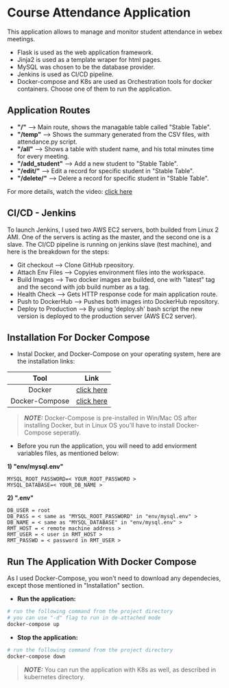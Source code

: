 # Course Attendance Application

This application allows to manage and monitor student attendance in webex meetings.
- Flask is used as the web application framework.
- Jinja2 is used as a template wraper for html pages.
- MySQL was chosen to be the database provider.
- Jenkins is used as CI/CD pipeline. 
- Docker-compose and K8s are used as Orchestration tools for docker containers. Choose one of them to run the application.

## Application Routes

- **"/"** --> Main route, shows the managable table called "Stable Table".
- **"/temp"** --> Shows the summary generated from the CSV files, with attendance.py script.
- **"/all"** --> Shows a table with student name, and his total minutes time for every meeting.
- **"/add_student"** --> Add a new student to "Stable Table".
- **"/edit/<name>"** --> Edit a record for specific student in "Stable Table".
- **"/delete/<name>"** --> Delere a record for specific student in "Stable Table".

For more details, watch the video: [click here](https://vimeo.com/756572554#t=67)

## CI/CD - Jenkins

To launch Jenkins, I used two AWS EC2 servers, both builded from Linux 2 AMI. One of the servers is acting as the master, and the second one is a slave.
The CI/CD pipeline is running on jenkins slave (test machine), and here is the breakdown for the steps:
- Git checkout --> Clone GitHub rpeository.
- Attach Env Files --> Copyies environment files into the workspace.
- Build Images --> Two docker images are builded, one with "latest" tag and the second with job build number as a tag.
- Health Check --> Gets HTTP response code for main application route.
- Push to DockerHub --> Pushes both images into DockerHub repository.
- Deploy to Production --> By using 'deploy.sh' bash script the new version is deployed to the production server (AWS EC2 server).

## Installation For Docker Compose

- Instal Docker, and Docker-Compose on your operating system, here are the installation links:

| Tool | Link   
| :---:   | :---: 
| Docker | [click here](https://docs.docker.com/get-docker/)   
| Docker-Compose | [click here](https://docs.docker.com/compose/install/)
> **_NOTE:_**  Docker-Compose is pre-installed in Win/Mac OS after installing Docker, but in Linux OS you'll have to install Docker-Compose seperatly.

- Before you run the application, you will need to add enviorment variables files, as mentioned below:

**1) "env/mysql.env"**
```
MYSQL_ROOT_PASSWORD=< YOUR_ROOT_PASSWORD >
MYSQL_DATABASE=< YOUR_DB_NAME >
```

**2) ".env"**
```
DB_USER = root
DB_PASS = < same as "MYSQL_ROOT_PASSWORD" in "env/mysql.env" >
DB_NAME = < same as "MYSQL_DATABASE" in "env/mysql.env" >
RMT_HOST = < remote machine address >
RMT_USER = < user in RMT_HOST >
RMT_PASSWD = < password in RMT_USER >
```

## Run The Application With Docker Compose

As I used Docker-Compose, you won't need to download any dependecies, except those mentioned in "Installation" section.

- **Run the application:**
```sh
# run the following command from the project directory
# you can use "-d" flag to run in de-attached mode
docker-compose up
```
- **Stop the application:**
```sh
# run the following command from the project directory
docker-compose down
```
> **_NOTE:_**  You can run the application with K8s as well, as described in kubernetes directory.
